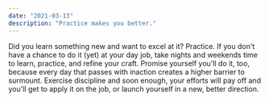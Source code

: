 ```yaml
---
date: "2021-03-13"
description: "Practice makes you better."
---
```


Did you learn something new and want to excel at it? Practice. If you don't have a chance to do it (yet) at your day job, take nights and weekends time to learn, practice, and refine your craft. Promise yourself you'll do it, too, because every day that passes with inaction creates a higher barrier to surmount. Exercise discipline and soon enough, your efforts will pay off and you'll get to apply it on the job, or launch yourself in a new, better direction.